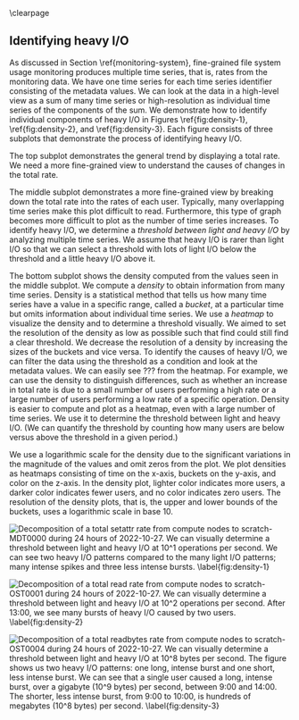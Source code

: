\clearpage

## Identifying heavy I/O
<!-- TODO: add motivation, repeat what is in the Section -->
As discussed in Section \ref{monitoring-system}, fine-grained file system usage monitoring produces multiple time series, that is, rates from the monitoring data.
We have one time series for each time series identifier consisting of the metadata values.
We can look at the data in a high-level view as a sum of many time series or high-resolution as individual time series of the components of the sum.
We demonstrate how to identify individual components of heavy I/O in Figures \ref{fig:density-1}, \ref{fig:density-2}, and \ref{fig:density-3}.
Each figure consists of three subplots that demonstrate the process of identifying heavy I/O.

The top subplot demonstrates the general trend by displaying a total rate.
We need a more fine-grained view to understand the causes of changes in the total rate.

The middle subplot demonstrates a more fine-grained view by breaking down the total rate into the rates of each user.
Typically, many overlapping time series make this plot difficult to read.
Furthermore, this type of graph becomes more difficult to plot as the number of time series increases.
To identify heavy I/O, we determine a *threshold between light and heavy I/O* by analyzing multiple time series.
We assume that heavy I/O is rarer than light I/O so that we can select a threshold with lots of light I/O below the threshold and a little heavy I/O above it.

The bottom subplot shows the density computed from the values seen in the middle subplot.
We compute a *density* to obtain information from many time series.
Density is a statistical method that tells us how many time series have a value in a specific range, called a *bucket*, at a particular time but omits information about individual time series.
We use a *heatmap* to visualize the density and to determine a threshold visually.
We aimed to set the resolution of the density as low as possible such that find could still find a clear threshold.
We decrease the resolution of a density by increasing the sizes of the buckets and vice versa.
To identify the causes of heavy I/O, we can filter the data using the threshold as a condition and look at the metadata values.
We can easily see ??? from the heatmap.
For example, we can use the density to distinguish differences, such as whether an increase in total rate is due to a small number of users performing a high rate or a large number of users performing a low rate of a specific operation.
Density is easier to compute and plot as a heatmap, even with a large number of time series.
We use it to determine the threshold between light and heavy I/O.
(We can quantify the threshold by counting how many users are below versus above the threshold in a given period.)

We use a logarithmic scale for the density due to the significant variations in the magnitude of the values and omit zeros from the plot.
We plot densities as heatmaps consisting of time on the x-axis, buckets on the y-axis, and color on the z-axis.
In the density plot, lighter color indicates more users, a darker color indicates fewer users, and no color indicates zero users.
The resolution of the density plots, that is, the upper and lower bounds of the buckets, uses a logarithmic scale in base $10.$

<!--
A simple method for identifying heavy I/O from the data of a specific operation is to start from a lower resolution, high-level view, then select a subset of the data based on the view and increase the resolution on the subset, and repeat.
Here is an example of the process:
First, we select an operation and the initial data, such as the data for the `write` operation from compute nodes to a specific OST.
Then, we compute a density with a chosen resolution of the total rate over a chosen categorical value.
For example, we can choose the user ID as the categorical value and set the density resolution to exponentially increasing bucket size.
Next, we inspect the density plot, determine a time range and value threshold, and then filter the data using these values.
Finally, we either repeat the process by choosing a different categorical value and resolution or stop if we have identified the causes of heavy I/O.
-->

![
Decomposition of a total `setattr` rate from compute nodes to `scratch-MDT0000` during 24 hours of 2022-10-27.
We can visually determine a threshold between light and heavy I/O at $10^1$ operations per second.
We can see two heavy I/O patterns compared to the many light I/O patterns; many intense spikes and three less intense bursts.
\label{fig:density-1}
](figures/2022-10-27_mdt0000_compute_setattr.svg)

![
Decomposition of a total `read` rate from compute nodes to `scratch-OST0001` during 24 hours of 2022-10-27.
We can visually determine a threshold between light and heavy I/O at $10^2$ operations per second.
After 13:00, we see many bursts of heavy I/O caused by two users.
\label{fig:density-2}
](figures/2022-10-27_ost0001_compute_read.svg)

![
Decomposition of a total `readbytes` rate from compute nodes to `scratch-OST0004` during 24 hours of 2022-10-27.
We can visually determine a threshold between light and heavy I/O at $10^8$ bytes per second.
The figure shows us two heavy I/O patterns: one long, intense burst and one short, less intense burst.
We can see that a single user caused a long, intense burst, over a gigabyte ($10^9$ bytes) per second, between 9:00 and 14:00.
The shorter, less intense burst, from 9:00 to 10:00, is hundreds of megabytes ($10^8$ bytes) per second.
\label{fig:density-3}
](figures/2022-10-27_ost0004_compute_readbytes.svg)

